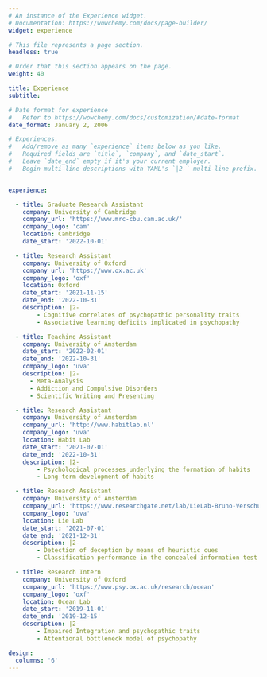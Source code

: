```yaml
---
# An instance of the Experience widget.
# Documentation: https://wowchemy.com/docs/page-builder/
widget: experience

# This file represents a page section.
headless: true

# Order that this section appears on the page.
weight: 40

title: Experience
subtitle:

# Date format for experience
#   Refer to https://wowchemy.com/docs/customization/#date-format
date_format: January 2, 2006

# Experiences.
#   Add/remove as many `experience` items below as you like.
#   Required fields are `title`, `company`, and `date_start`.
#   Leave `date_end` empty if it's your current employer.
#   Begin multi-line descriptions with YAML's `|2-` multi-line prefix.


experience:

  - title: Graduate Research Assistant
    company: University of Cambridge
    company_url: 'https://www.mrc-cbu.cam.ac.uk/'
    company_logo: 'cam'
    location: Cambridge
    date_start: '2022-10-01'

  - title: Research Assistant
    company: University of Oxford
    company_url: 'https://www.ox.ac.uk'
    company_logo: 'oxf'
    location: Oxford
    date_start: '2021-11-15'
    date_end: '2022-10-31'
    description: |2-
        - Cognitive correlates of psychopathic personality traits
        - Associative learning deficits implicated in psychopathy

  - title: Teaching Assistant
    company: University of Amsterdam
    date_start: '2022-02-01'
    date_end: '2022-10-31'
    company_logo: 'uva'
    description: |2-
      - Meta-Analysis
      - Addiction and Compulsive Disorders
      - Scientific Writing and Presenting

  - title: Research Assistant
    company: University of Amsterdam
    company_url: 'http://www.habitlab.nl'
    company_logo: 'uva'
    location: Habit Lab
    date_start: '2021-07-01'
    date_end: '2022-10-31'
    description: |2-
        - Psychological processes underlying the formation of habits
        - Long-term development of habits

  - title: Research Assistant
    company: University of Amsterdam
    company_url: 'https://www.researchgate.net/lab/LieLab-Bruno-Verschuere'
    company_logo: 'uva'
    location: Lie Lab
    date_start: '2021-07-01'
    date_end: '2021-12-31'
    description: |2-
        - Detection of deception by means of heuristic cues
        - Classification performance in the concealed information test

  - title: Research Intern
    company: University of Oxford
    company_url: 'https://www.psy.ox.ac.uk/research/ocean'
    company_logo: 'oxf'
    location: Ocean Lab
    date_start: '2019-11-01'
    date_end: '2019-12-15'
    description: |2-
        - Impaired Integration and psychopathic traits
        - Attentional bottleneck model of psychopathy

design:
  columns: '6'
---
```

